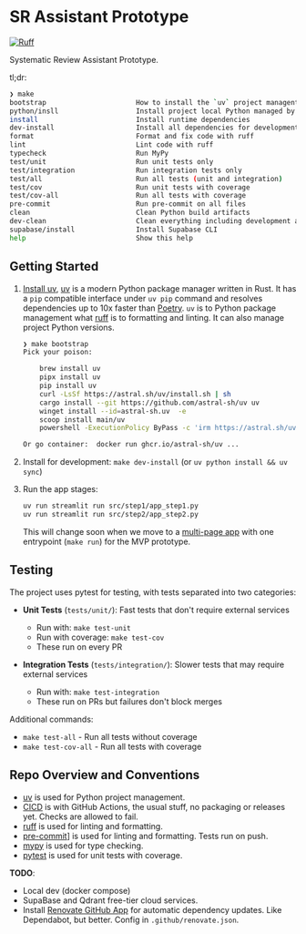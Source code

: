# SR Assistant Prototype

[![Ruff](https://img.shields.io/endpoint?url=https://raw.githubusercontent.com/astral-sh/ruff/main/assets/badge/v2.json)](https://github.com/astral-sh/ruff)

Systematic Review Assistant Prototype.

tl;dr:

```sh
❯ make
bootstrap                      How to install the `uv` project managent tool
python/insll                   Install project local Python managed by uv
install                        Install runtime dependencies
dev-install                    Install all dependencies for development
format                         Format and fix code with ruff
lint                           Lint code with ruff
typecheck                      Run MyPy
test/unit                      Run unit tests only
test/integration               Run integration tests only
test/all                       Run all tests (unit and integration)
test/cov                       Run unit tests with coverage
test/cov-all                   Run all tests with coverage
pre-commit                     Run pre-commit on all files
clean                          Clean Python build artifacts
dev-clean                      Clean everything including development artifacts
supabase/install               Install Supabase CLI
help                           Show this help
```

## Getting Started

1. [Install uv](https://docs.astral.sh/uv/getting-started/installation/),
   [uv](https://github.com/astral-sh/uv) is a modern Python package manager written in Rust. It has a
   `pip` compatible interface under `uv pip` command and resolves dependencies up to 10x faster than
   [Poetry](https://python-poetry.org/). `uv` is to Python package management what
   [ruff](https://docs.astral.sh/ruff/) is to formatting and linting. It can also manage project
   Python versions.

   ```sh
   ❯ make bootstrap
   Pick your poison:

       brew install uv
       pipx install uv
       pip install uv
       curl -LsSf https://astral.sh/uv/install.sh | sh
       cargo install --git https://github.com/astral-sh/uv uv
       winget install --id=astral-sh.uv  -e
       scoop install main/uv
       powershell -ExecutionPolicy ByPass -c 'irm https://astral.sh/uv/install.ps1 | iex'

   Or go container:  docker run ghcr.io/astral-sh/uv ...
   ```

2. Install for development: `make dev-install` (or `uv python install && uv sync`)

3. Run the app stages:

   ```sh
   uv run streamlit run src/step1/app_step1.py
   uv run streamlit run src/step2/app_step2.py
   ```

   This will change soon when we move to a [multi-page app](https://docs.streamlit.io/develop/concepts/multipage-apps/page-and-navigation) with one entrypoint (`make run`) for the MVP prototype.

## Testing

The project uses pytest for testing, with tests separated into two categories:

- **Unit Tests** (`tests/unit/`): Fast tests that don't require external services

  - Run with: `make test-unit`
  - Run with coverage: `make test-cov`
  - These run on every PR

- **Integration Tests** (`tests/integration/`): Slower tests that may require external services
  - Run with: `make test-integration`
  - These run on PRs but failures don't block merges

Additional commands:

- `make test-all` - Run all tests without coverage
- `make test-cov-all` - Run all tests with coverage

## Repo Overview and Conventions

- [uv](https://docs.astral.sh/uv/) is used for Python project management.
- [CICD](.github/) is with GitHub Actions, the usual stuff, no packaging or releases yet. Checks are allowed to fail.
- [ruff](https://docs.astral.sh/ruff/) is used for linting and formatting.
- [pre-commit](https://pre-commit.com)] is used for linting and formatting. Tests run on push.
- [mypy](https://mypy.readthedocs.io/en/stable/index.html) is used for type checking.
- [pytest](https://docs.pytest.org/en/latest/) is used for unit tests with coverage.

**TODO**:

- Local dev (docker compose)
- SupaBase and Qdrant free-tier cloud services.
- Install [Renovate GitHub App](https://github.com/apps/renovate) for automatic dependency updates. Like Dependabot, but better. Config in `.github/renovate.json`.
